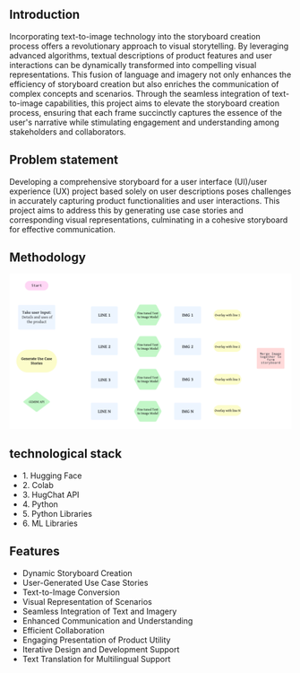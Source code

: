 <h2>Introduction</h2>
<p>Incorporating text-to-image technology into the storyboard creation process offers a revolutionary approach to visual storytelling. By leveraging advanced algorithms, textual descriptions of product features and user interactions can be dynamically transformed into compelling visual representations. This fusion of language and imagery not only enhances the efficiency of storyboard creation but also enriches the communication of complex concepts and scenarios. Through the seamless integration of text-to-image capabilities, this project aims to elevate the storyboard creation process, ensuring that each frame succinctly captures the essence of the user's narrative while stimulating engagement and understanding among stakeholders and collaborators.</p>

<h2>Problem statement</h2>
<p>Developing a comprehensive storyboard for a user interface (UI)/user experience (UX) project based solely on user descriptions poses challenges in accurately capturing product functionalities and user interactions. This project aims to address this by generating use case stories and corresponding visual representations, culminating in a cohesive storyboard for effective communication.</p>

<h2>Methodology</h2>
<img src='diagram.png'>

<h2>technological stack</h2>
<ul>
  <li>1. Hugging Face</li>
  <li>2. Colab</li>
  <li>3. HugChat API</li>
  <li>4. Python</li>
  <li>5. Python Libraries</li>
  <li>6. ML Libraries</li>
</ul>

<h2>Features</h2>
    <ul>
        <li>Dynamic Storyboard Creation</li>
        <li>User-Generated Use Case Stories</li>
        <li>Text-to-Image Conversion</li>
        <li>Visual Representation of Scenarios</li>
        <li>Seamless Integration of Text and Imagery</li>
        <li>Enhanced Communication and Understanding</li>
        <li>Efficient Collaboration</li>
        <li>Engaging Presentation of Product Utility</li>
        <li>Iterative Design and Development Support</li>
        <li>Text Translation for Multilingual Support</li>
    </ul>

